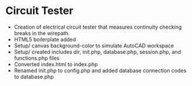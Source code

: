 # Circuit Tester

* Creation of electrical circuit tester that measures continuity checking breaks in the wirepath.
* HTML5 boilerplate added
* Setup/ canvas background-color to simulate AutoCAD workspace
* Setup/ created includes dir, init.php, database.php, session.php, and functions.php files
* Converted index.html to index.php
* Renamed init.php to config.php and added database connection codes to database.php
